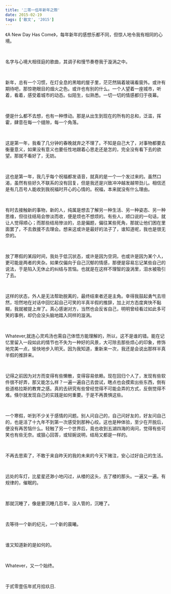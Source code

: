 ```yaml
---
title: '二零一伍年新年之際'
date: 2015-02-19
tags: ['散文', '2015']
---
```


《A New Day Has Come》，每年新年的感想乐都不同，但惊人地令我有相同的心境。

  <br/>

名字与心境大相径庭的歌曲，其调子和慢节奏卷我于漩涡之中。

  <br/>

新年，总有一个习惯，在灯全息的黑暗的屋子里，茫茫然隔着玻璃看窗外。或许有期待吧，那惊艳眼目的烟火之色。或许也有别的什么。一个人望着一座城市，听着，看着，感受着城市的动态。似陌生，似熟悉。一切一切的情感都归于夜幕。

  <br/>

便是什么都不去想，也有一种悸动。那是从出生到现在的所有的总和，泛滥，挥霍，肆意在每一个缝隙，每一个角落。

  <br/>

这是第一年，我看了几分钟的春晚就弃之不理了。不知是自己大了，对事物都要去衡量意义，如果没有意义也要任性地跟着心思走还是怎的，完全没有看下去的欲望。那就不看好了，无妨。

  <br/>

这也是第一年，我几乎每个祝福都发语音，就真的是一个一个发过来的。虽然口渴，虽然有些好久不联系的没有回复，但是我还是兴致冲冲越发越带劲儿。相信还是有几百号人能收到我祝福时开心的心情的。祝福，本来就没有什么理由。

  <br/>

有时去接触新的事物，新的人，纯属是想去了解另一种生活、另一种姿态、另一种思维，但往往结局会惨淡而收，便是烦也不想烦的。有些人，顺口说的一句话，就让人觉得顺心；而那些结局惨淡的，总是偏题，偏往某些死角，那就让他们困在里面罢了，不去救援不去理会。想来这或许是最好的法子了，谁知道呢，我也是很无奈的。

  <br/>

放了寒假的某段时间，我处于低沉状态，或许是因为空洞，也或许是因为某个人，更可能是两者的夹杂。如果仅偏向于自己沉郁的情感，那便是容易忘记某些自己的说法，于是陷入无休止的纠结与苦恼。也就是在这样不理智的漩涡里，泪水被吸引了去。

  <br/>

这样的状态，外人是无法帮助脱离的，最终结束者还是主角。幸得我鼓起勇气去坦然，坦然地在对话中回忆起自己可笑的半真半假的推辞，加上对方态度爽快不黏糊，我就被提上岸了。真心感谢对方，当然也会反省自己，明明曾经看过如此多可笑的事例，却仍会没头脑地踏入同样的漩涡。

  <br/>

Whatever,就连心灵鸡汤也需自己体悟方能理解的，所以，这不是谁的错。能在记忆里留入一段如此的情节也不失为一种好的风景，大可除去那些烦心的印象，修饰地完美一点，愉快地步入明天。因为我知道，重新来一次，我还是会说出那样半真半假的推辞来。

  <br/>

记得之前因为对方而变得有些懒散，变得容易依赖。现在回归个人了，发现有些软件很不好弄，那又能怎么样？一遍一遍自己去尝试，瞎点也会摸索出些东西，倒有些道格拉斯的教育之感。真的去研究有些曾经觉得不可能会弄的方式，反倒觉得不难。倏尔就发现自己的实践是如何重要。于是不再畏惧这些。

  <br/>

一个寒假，听到不少关于感情的问题。别人问自己的，自己问好友的，好友问自己的，也是活了十九年不到第一次感受到那种心绞。这也是种体验，至少在开脱后，便没有再苦恼什么。轻触了另一个世界后，竟也收到五湖四海的询问，觉得有些可笑也有些无奈。或狠心回答，或轻婉说明，结局又都是一样的。

  <br/>

不再去思索了，不敢于来自昨天的我的未来的今天下赌注，安心过好自己的生活。

  <br/>

远处的车灯，比星星还渺小地闪过，从楼的这头，去了楼的那头。一遍又一遍。有规律的，催眠的。

  <br/>

那就沉睡了，像是要沉睡几百年，没人管的，沉睡了。

  <br/>

去等待一个新的纪元，一个新的晨曦。

  <br/>

谁又知道新的是如何的。

  <br/>

Whatever，又一个始终。

  <br/>

于贰零壹伍年贰月拾玖日.

<br/>
